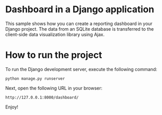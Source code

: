 # Dashboard in a Django application
This sample shows how you can create a reporting dashboard in your Django project. The data from an SQLite database is transferred to the client-side data visualization library using Ajax.


# How to run the project

To run the Django development server, execute the following command:

`python manage.py runserver`

Next, open the following URL in your browser:

`http://127.0.0.1:8000/dashboard/`

Enjoy!
